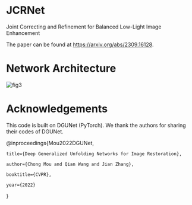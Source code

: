 # JCRNet
Joint Correcting and Refinement for Balanced Low-Light Image Enhancement

The paper can be found at https://arxiv.org/abs/2309.16128.

# Network Architecture
![fig3](https://github.com/woshiyll/JCRNet/assets/56827892/0c31bd77-8637-46e8-a924-2615090506d8)

# Acknowledgements
This code is built on DGUNet (PyTorch). We thank the authors for sharing their codes of DGUNet.


@inproceedings{Mou2022DGUNet,

    title={Deep Generalized Unfolding Networks for Image Restoration},
    
    author={Chong Mou and Qian Wang and Jian Zhang},
    
    booktitle={CVPR},
    
    year={2022}
}
